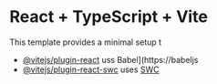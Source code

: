 # React + TypeScript + Vite
This template provides a minimal setup t
- [@vitejs/plugin-react](htps://github.com/vitejs/vite-plugin-rect/blob/main/packages/plugin-react/README.md) uss Babel](https://babeljs
- [@vitejs/plugin-react-swc](https://github.com/vitejs/vite-plugin-react-swc) uses [SWC](https://swc.rs/)

